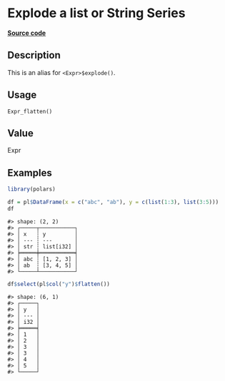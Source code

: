 

# Explode a list or String Series

[**Source code**](https://github.com/pola-rs/r-polars/tree/741f9cd2614b3302a4d033bcae447425e1b91191/R/after-wrappers.R#L20)

## Description

This is an alias for
<code style="white-space: pre;">\<Expr\>$explode()</code>.

## Usage

<pre><code class='language-R'>Expr_flatten()
</code></pre>

## Value

Expr

## Examples

``` r
library(polars)

df = pl$DataFrame(x = c("abc", "ab"), y = c(list(1:3), list(3:5)))
df
```

    #> shape: (2, 2)
    #> ┌─────┬───────────┐
    #> │ x   ┆ y         │
    #> │ --- ┆ ---       │
    #> │ str ┆ list[i32] │
    #> ╞═════╪═══════════╡
    #> │ abc ┆ [1, 2, 3] │
    #> │ ab  ┆ [3, 4, 5] │
    #> └─────┴───────────┘

``` r
df$select(pl$col("y")$flatten())
```

    #> shape: (6, 1)
    #> ┌─────┐
    #> │ y   │
    #> │ --- │
    #> │ i32 │
    #> ╞═════╡
    #> │ 1   │
    #> │ 2   │
    #> │ 3   │
    #> │ 3   │
    #> │ 4   │
    #> │ 5   │
    #> └─────┘
